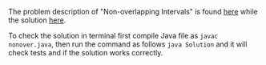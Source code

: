 The problem description of "Non-overlapping Intervals" is found [here](https://leetcode.com/problems/non-overlapping-intervals/description/) while the solution [here](https://github.com/aurimas13/Solutions-To-Problems/blob/main/LeetCode/Python%20Solutions/Non-overlapping%20Intervals/interval.py).

To check the solution in terminal first compile Java file as `javac nonover.java`, then run the command as follows `java Solution` and it will check tests and if the solution works correctly.